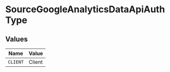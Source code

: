 # SourceGoogleAnalyticsDataApiAuthType


## Values

| Name     | Value    |
| -------- | -------- |
| `CLIENT` | Client   |